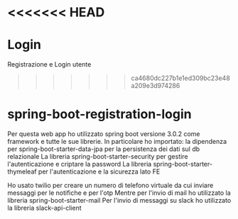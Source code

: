 <<<<<<< HEAD
=======
# Login
Registrazione e Login utente

>>>>>>> ca4680dc227b1e1ed309bc23e48a209e3d974286
# spring-boot-registration-login

Per questa web app ho utilizzato spring boot versione 3.0.2 come framework e tutte le sue librerie.
In particolare ho importato:
la dipendenza per spring-boot-starter-data-jpa per la persistenza dei dati sul db relazionale
La libreria spring-boot-starter-security per gestire l'autenticazione e criptare la password
La libreria spring-boot-starter-thymeleaf per l'autenticazione e la sicurezza lato FE

Ho usato twilio per creare un numero di telefono virtuale da cui inviare messaggi per le notifiche e per l'otp
Mentre per l'invio di mail ho utilizzato la libreria spring-boot-starter-mail
Per l'invio di messaggi su slack ho utilizzato la libreria slack-api-client
